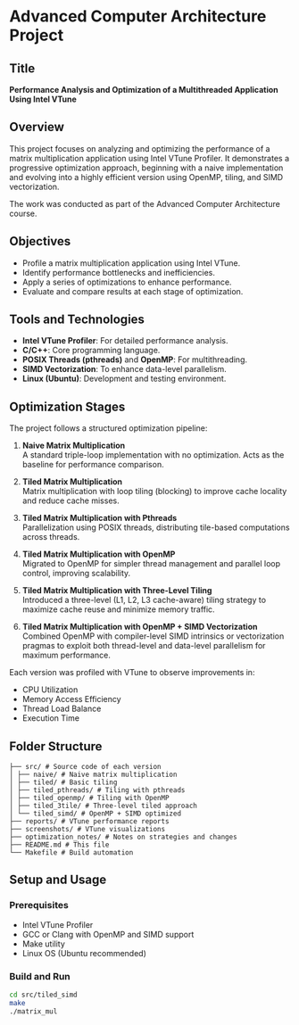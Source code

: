 # Advanced Computer Architecture Project

## Title
**Performance Analysis and Optimization of a Multithreaded Application Using Intel VTune**

## Overview
This project focuses on analyzing and optimizing the performance of a matrix multiplication application using Intel VTune Profiler. It demonstrates a progressive optimization approach, beginning with a naive implementation and evolving into a highly efficient version using OpenMP, tiling, and SIMD vectorization.

The work was conducted as part of the Advanced Computer Architecture course.

## Objectives
- Profile a matrix multiplication application using Intel VTune.
- Identify performance bottlenecks and inefficiencies.
- Apply a series of optimizations to enhance performance.
- Evaluate and compare results at each stage of optimization.

## Tools and Technologies
- **Intel VTune Profiler**: For detailed performance analysis.
- **C/C++**: Core programming language.
- **POSIX Threads (pthreads)** and **OpenMP**: For multithreading.
- **SIMD Vectorization**: To enhance data-level parallelism.
- **Linux (Ubuntu)**: Development and testing environment.

## Optimization Stages

The project follows a structured optimization pipeline:

1. **Naive Matrix Multiplication**  
   A standard triple-loop implementation with no optimization. Acts as the baseline for performance comparison.

2. **Tiled Matrix Multiplication**  
   Matrix multiplication with loop tiling (blocking) to improve cache locality and reduce cache misses.

3. **Tiled Matrix Multiplication with Pthreads**  
   Parallelization using POSIX threads, distributing tile-based computations across threads.

4. **Tiled Matrix Multiplication with OpenMP**  
   Migrated to OpenMP for simpler thread management and parallel loop control, improving scalability.

5. **Tiled Matrix Multiplication with Three-Level Tiling**  
   Introduced a three-level (L1, L2, L3 cache-aware) tiling strategy to maximize cache reuse and minimize memory traffic.

6. **Tiled Matrix Multiplication with OpenMP + SIMD Vectorization**  
   Combined OpenMP with compiler-level SIMD intrinsics or vectorization pragmas to exploit both thread-level and data-level parallelism for maximum performance.

Each version was profiled with VTune to observe improvements in:
- CPU Utilization
- Memory Access Efficiency
- Thread Load Balance
- Execution Time

## Folder Structure
```
├── src/ # Source code of each version
│ ├── naive/ # Naive matrix multiplication
│ ├── tiled/ # Basic tiling
│ ├── tiled_pthreads/ # Tiling with pthreads
│ ├── tiled_openmp/ # Tiling with OpenMP
│ ├── tiled_3tile/ # Three-level tiled approach
│ └── tiled_simd/ # OpenMP + SIMD optimized
├── reports/ # VTune performance reports
├── screenshots/ # VTune visualizations
├── optimization_notes/ # Notes on strategies and changes
├── README.md # This file
└── Makefile # Build automation
```
## Setup and Usage

### Prerequisites
- Intel VTune Profiler
- GCC or Clang with OpenMP and SIMD support
- Make utility
- Linux OS (Ubuntu recommended)

### Build and Run
```bash
cd src/tiled_simd
make
./matrix_mul

